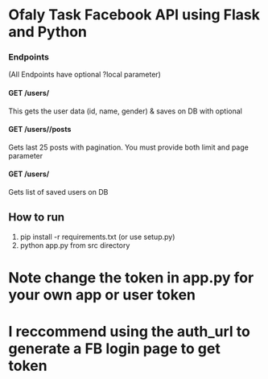# Ofaly Task Facebook API using Flask and Python

### Endpoints
(All Endpoints have optional ?local parameter)

#### GET /users/<facebookId>
This gets the user data (id, name, gender) & saves on DB with optional 

#### GET /users/<facebookId>/posts
Gets last 25 posts with pagination.
You must provide both limit and page parameter

#### GET /users/
Gets list of saved users on DB

## How to run
1. pip install -r requirements.txt (or use setup.py)
2. python app.py from src directory

# Note change the token in app.py for your own app or user token
# I reccommend using the auth_url to generate a FB login page to get token

